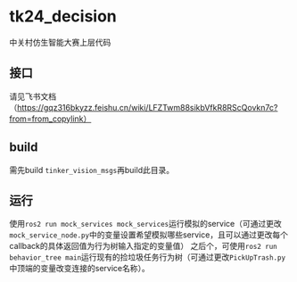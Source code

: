# tk24_decision
中关村仿生智能大赛上层代码


## 接口
请见飞书文档（https://gqz316bkyzz.feishu.cn/wiki/LFZTwm88sikbVfkR8RScQovkn7c?from=from_copylink）

## build
需先build `tinker_vision_msgs`再build此目录。

## 运行
使用`ros2 run mock_services mock_services`运行模拟的service（可通过更改`mock_service_node.py`中的变量设置希望模拟哪些service，且可以通过更改每个callback的具体返回值为行为树输入指定的变量值）
之后个，可使用`ros2 run behavior_tree main`运行现有的捡垃圾任务行为树（可通过更改`PickUpTrash.py`中顶端的变量改变连接的service名称）。